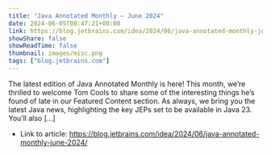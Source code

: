 ```yaml
---
title: "Java Annotated Monthly – June 2024"
date: 2024-06-05T08:47:21+00:00
link: https://blog.jetbrains.com/idea/2024/06/java-annotated-monthly-june-2024/
showShare: false
showReadTime: false
thumbnail: images/misc.png
tags: ["blog.jetbrains.com"]
---
```

The latest edition of Java Annotated Monthly is here! This month, we’re thrilled to welcome Tom Cools to share some of the interesting things he’s found of late in our Featured Content section. As always, we bring you the latest Java news, highlighting the key JEPs set to be available in Java 23. You’ll also […]

- Link to article: https://blog.jetbrains.com/idea/2024/06/java-annotated-monthly-june-2024/